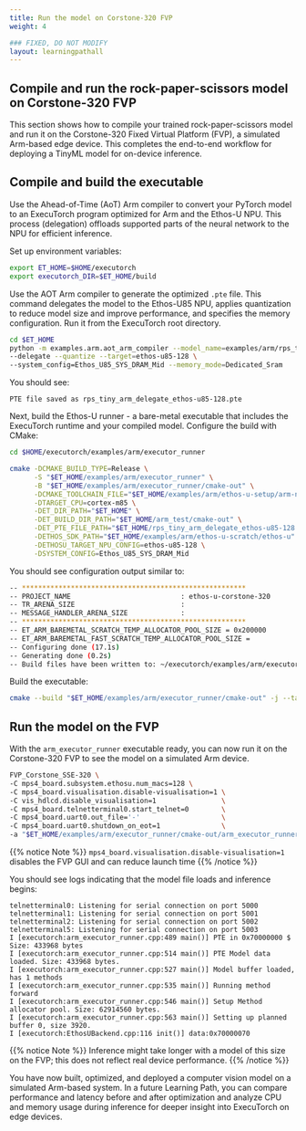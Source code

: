 ```yaml
---
title: Run the model on Corstone-320 FVP
weight: 4

### FIXED, DO NOT MODIFY
layout: learningpathall
---
```


## Compile and run the rock-paper-scissors model on Corstone-320 FVP

This section shows how to compile your trained rock-paper-scissors model and run it on the Corstone-320 Fixed Virtual Platform (FVP), a simulated Arm-based edge device. This completes the end-to-end workflow for deploying a TinyML model for on-device inference.

## Compile and build the executable

Use the Ahead-of-Time (AoT) Arm compiler to convert your PyTorch model to an ExecuTorch program optimized for Arm and the Ethos-U NPU. This process (delegation) offloads supported parts of the neural network to the NPU for efficient inference.

Set up environment variables:

```bash
export ET_HOME=$HOME/executorch
export executorch_DIR=$ET_HOME/build
```

Use the AOT Arm compiler to generate the optimized `.pte` file. This command delegates the model to the Ethos-U85 NPU, applies quantization to reduce model size and improve performance, and specifies the memory configuration. Run it from the ExecuTorch root directory.

```bash
cd $ET_HOME
python -m examples.arm.aot_arm_compiler --model_name=examples/arm/rps_tiny.py \
--delegate --quantize --target=ethos-u85-128 \
--system_config=Ethos_U85_SYS_DRAM_Mid --memory_mode=Dedicated_Sram
```

You should see:

```output
PTE file saved as rps_tiny_arm_delegate_ethos-u85-128.pte
```

Next, build the Ethos-U runner - a bare-metal executable that includes the ExecuTorch runtime and your compiled model. Configure the build with CMake:

```bash
cd $HOME/executorch/examples/arm/executor_runner

cmake -DCMAKE_BUILD_TYPE=Release \
      -S "$ET_HOME/examples/arm/executor_runner" \
      -B "$ET_HOME/examples/arm/executor_runner/cmake-out" \
      -DCMAKE_TOOLCHAIN_FILE="$ET_HOME/examples/arm/ethos-u-setup/arm-none-eabi-gcc.cmake" \
      -DTARGET_CPU=cortex-m85 \
      -DET_DIR_PATH="$ET_HOME" \
      -DET_BUILD_DIR_PATH="$ET_HOME/arm_test/cmake-out" \
      -DET_PTE_FILE_PATH="$ET_HOME/rps_tiny_arm_delegate_ethos-u85-128.pte" \
      -DETHOS_SDK_PATH="$ET_HOME/examples/arm/ethos-u-scratch/ethos-u" \
      -DETHOSU_TARGET_NPU_CONFIG=ethos-u85-128 \
      -DSYSTEM_CONFIG=Ethos_U85_SYS_DRAM_Mid
```

You should see configuration output similar to:

```bash
-- *******************************************************
-- PROJECT_NAME                           : ethos-u-corstone-320
-- TR_ARENA_SIZE                          :
-- MESSAGE_HANDLER_ARENA_SIZE             :
-- *******************************************************
-- ET_ARM_BAREMETAL_SCRATCH_TEMP_ALLOCATOR_POOL_SIZE = 0x200000
-- ET_ARM_BAREMETAL_FAST_SCRATCH_TEMP_ALLOCATOR_POOL_SIZE =
-- Configuring done (17.1s)
-- Generating done (0.2s)
-- Build files have been written to: ~/executorch/examples/arm/executor_runner/cmake-out
```

Build the executable:

```bash
cmake --build "$ET_HOME/examples/arm/executor_runner/cmake-out" -j --target arm_executor_runner
```

## Run the model on the FVP
With the `arm_executor_runner` executable ready, you can now run it on the Corstone-320 FVP to see the model on a simulated Arm device.

```bash
FVP_Corstone_SSE-320 \
-C mps4_board.subsystem.ethosu.num_macs=128 \
-C mps4_board.visualisation.disable-visualisation=1 \
-C vis_hdlcd.disable_visualisation=1                \
-C mps4_board.telnetterminal0.start_telnet=0        \
-C mps4_board.uart0.out_file='-'                    \
-C mps4_board.uart0.shutdown_on_eot=1               \
-a "$ET_HOME/examples/arm/executor_runner/cmake-out/arm_executor_runner"
```

{{% notice Note %}}
`mps4_board.visualisation.disable-visualisation=1` disables the FVP GUI and can reduce launch time
{{% /notice %}}

You should see logs indicating that the model file loads and inference begins:

```output
telnetterminal0: Listening for serial connection on port 5000
telnetterminal1: Listening for serial connection on port 5001
telnetterminal2: Listening for serial connection on port 5002
telnetterminal5: Listening for serial connection on port 5003
I [executorch:arm_executor_runner.cpp:489 main()] PTE in 0x70000000 $ Size: 433968 bytes
I [executorch:arm_executor_runner.cpp:514 main()] PTE Model data loaded. Size: 433968 bytes.
I [executorch:arm_executor_runner.cpp:527 main()] Model buffer loaded, has 1 methods
I [executorch:arm_executor_runner.cpp:535 main()] Running method forward
I [executorch:arm_executor_runner.cpp:546 main()] Setup Method allocator pool. Size: 62914560 bytes.
I [executorch:arm_executor_runner.cpp:563 main()] Setting up planned buffer 0, size 3920.
I [executorch:EthosUBackend.cpp:116 init()] data:0x70000070
```

{{% notice Note %}}
Inference might take longer with a model of this size on the FVP; this does not reflect real device performance.
{{% /notice %}}

You have now built, optimized, and deployed a computer vision model on a simulated Arm-based system. In a future Learning Path, you can compare performance and latency before and after optimization and analyze CPU and memory usage during inference for deeper insight into ExecuTorch on edge devices.
